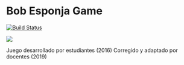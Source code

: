 # Bob Esponja Game
 
[![Build Status](https://github.com/wollok/bobEsponjaGame/actions/workflows/ci.yml/badge.svg)](https://github.com/wollok/bobEsponjaGame/actions/workflows/ci.yml)

![](assets/CrustaceoCascarudo.png)

Juego desarrollado por estudiantes (2016)
Corregido y adaptado por docentes (2019)
